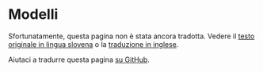 # Modelli

Sfortunatamente, questa pagina non è stata ancora tradotta. Vedere il [testo originale in lingua slovena](/sl/models) o la [traduzione in inglese](/en/models).

Aiutaci a tradurre questa pagina [su GitHub](https://github.com/sledilnik/website/blob/master/src/content/it/models.md).

